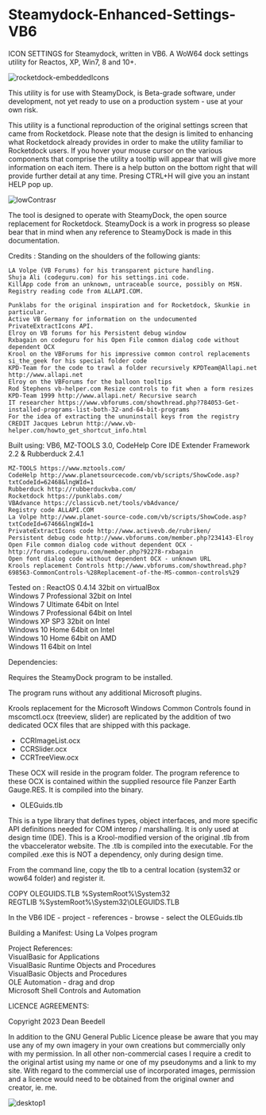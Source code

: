 # Steamydock-Enhanced-Settings-VB6

ICON SETTINGS for Steamydock, written in VB6. A WoW64 dock settings
utility for Reactos, XP, Win7, 8 and 10+.

![rocketdock-embeddedIcons](https://github.com/yereverluvinunclebert/rocketdock/assets/2788342/a525e0e1-50fc-42c9-8cb5-d578e3a9efaf)

This utility is for use with SteamyDock, is Beta-grade software, under
development, not yet ready to use on a production system - use at your
own risk.

This utility is a functional reproduction of the original settings screen that came from Rocketdock. Please note that the design is limited to enhancing what Rocketdock already provides in order to make the utility familiar to Rocketdock users. If you hover your mouse cursor on the various components that comprise the utility a tooltip will appear that will give more information on each item. There is a help button on the bottom right that will provide further detail at any time. Presing CTRL+H will give you an instant HELP pop up.

![lowContrasr](https://github.com/yereverluvinunclebert/rocketdock/assets/2788342/8fee79a9-bb0a-4338-bc83-e251ba6de562)

The tool is designed to operate with SteamyDock, the open source replacement for Rocketdock. SteamyDock is a work in progress so please bear that in mind when any reference to SteamyDock is made in this documentation.

Credits : Standing on the shoulders of the following giants:

	LA Volpe (VB Forums) for his transparent picture handling.  
	Shuja Ali (codeguru.com) for his settings.ini code.  
	KillApp code from an unknown, untraceable source, possibly on MSN.  
	Registry reading code from ALLAPI.COM.

	Punklabs for the original inspiration and for Rocketdock, Skunkie in particular.  
	Active VB Germany for information on the undocumented PrivateExtractIcons API.  
	Elroy on VB forums for his Persistent debug window  
	Rxbagain on codeguru for his Open File common dialog code without dependent OCX  
	Krool on the VBForums for his impressive common control replacements  
	si_the_geek for his special folder code  
	KPD-Team for the code to trawl a folder recursively KPDTeam@Allapi.net http://www.allapi.net  
	Elroy on the VBForums for the balloon tooltips  
	Rod Stephens vb-helper.com Resize controls to fit when a form resizes  
	KPD-Team 1999 http://www.allapi.net/ Recursive search  
	IT researcher https://www.vbforums.com/showthread.php?784053-Get-installed-programs-list-both-32-and-64-bit-programs  
	For the idea of extracting the ununinstall keys from the registry  
	CREDIT Jacques Lebrun http://www.vb-helper.com/howto_get_shortcut_info.html

Built using: VB6, MZ-TOOLS 3.0, CodeHelp Core IDE Extender Framework 2.2 & Rubberduck 2.4.1

	MZ-TOOLS https://www.mztools.com/  
	CodeHelp http://www.planetsourcecode.com/vb/scripts/ShowCode.asp?txtCodeId=62468&lngWId=1  
	Rubberduck http://rubberduckvba.com/  
	Rocketdock https://punklabs.com/  
	VBAdvance https://classicvb.net/tools/vbAdvance/  
	Registry code ALLAPI.COM  
	La Volpe http://www.planet-source-code.com/vb/scripts/ShowCode.asp?txtCodeId=67466&lngWId=1  
	PrivateExtractIcons code http://www.activevb.de/rubriken/  
	Persistent debug code http://www.vbforums.com/member.php?234143-Elroy  
	Open File common dialog code without dependent OCX - http://forums.codeguru.com/member.php?92278-rxbagain  
	Open font dialog code without dependent OCX - unknown URL  
	Krools replacement Controls http://www.vbforums.com/showthread.php?698563-CommonControls-%28Replacement-of-the-MS-common-controls%29

Tested on :
	ReactOS 0.4.14 32bit on virtualBox  
	Windows 7 Professional 32bit on Intel  
	Windows 7 Ultimate 64bit on Intel  
	Windows 7 Professional 64bit on Intel  
	Windows XP SP3 32bit on Intel  
	Windows 10 Home 64bit on Intel  
	Windows 10 Home 64bit on AMD  
	Windows 11 64bit on Intel

Dependencies:

Requires the SteamyDock program to be installed.

The program runs without any additional Microsoft plugins.

Krools replacement for the Microsoft Windows Common Controls found in
mscomctl.ocx (treeview, slider) are replicated by the addition of two
dedicated OCX files that are shipped with this package.

- CCRImageList.ocx
- CCRSlider.ocx
- CCRTreeView.ocx

These OCX will reside in the program folder. The program reference to these
OCX is contained within the supplied resource file Panzer Earth Gauge.RES.
It is compiled into the binary.

- OLEGuids.tlb

This is a type library that defines types, object interfaces, and more specific
API definitions needed for COM interop / marshalling. It is only used at design
time (IDE). This is a Krool-modified version of the original .tlb from the
vbaccelerator website. The .tlb is compiled into the executable.
For the compiled .exe this is NOT a dependency, only during design time.

From the command line, copy the tlb to a central location (system32 or wow64
folder) and register it.

COPY OLEGUIDS.TLB %SystemRoot%\System32\
REGTLIB %SystemRoot%\System32\OLEGUIDS.TLB

In the VB6 IDE - project - references - browse - select the OLEGuids.tlb

Building a Manifest:
Using La Volpes program

Project References:  
	VisualBasic for Applications  
	VisualBasic Runtime Objects and Procedures  
	VisualBasic Objects and Procedures  
	OLE Automation - drag and drop  
	Microsoft Shell Controls and Automation

LICENCE AGREEMENTS:

Copyright 2023 Dean Beedell

In addition to the GNU General Public Licence please be aware that you may use
any of my own imagery in your own creations but commercially only with my
permission. In all other non-commercial cases I require a credit to the
original artist using my name or one of my pseudonyms and a link to my site.
With regard to the commercial use of incorporated images, permission and a
licence would need to be obtained from the original owner and creator, ie. me.

![desktop1](https://github.com/yereverluvinunclebert/rocketdock/assets/2788342/f2d3be1e-c98f-4597-9c8d-503486cf5afb)
